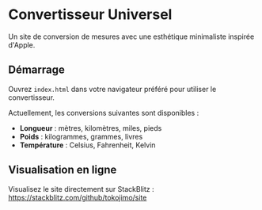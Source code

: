 # Convertisseur Universel

Un site de conversion de mesures avec une esthétique minimaliste inspirée d'Apple.

## Démarrage

Ouvrez `index.html` dans votre navigateur préféré pour utiliser le convertisseur.

Actuellement, les conversions suivantes sont disponibles :

- **Longueur** : mètres, kilomètres, miles, pieds
- **Poids** : kilogrammes, grammes, livres
- **Température** : Celsius, Fahrenheit, Kelvin


## Visualisation en ligne

Visualisez le site directement sur StackBlitz : https://stackblitz.com/github/tokojimo/site
